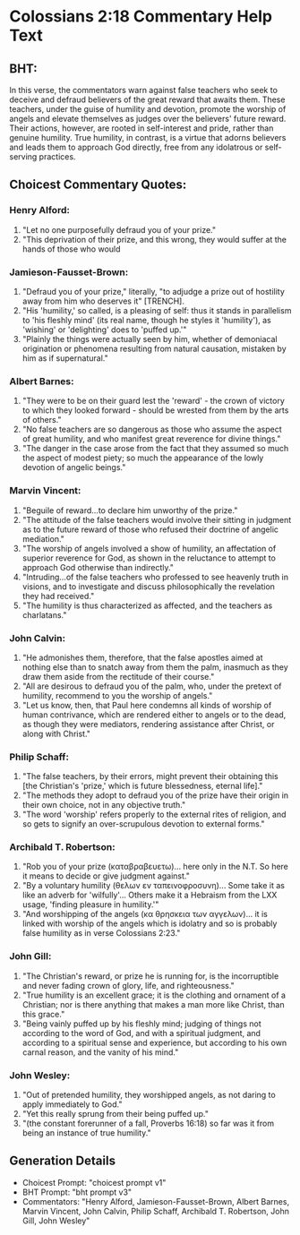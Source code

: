 # Colossians 2:18 Commentary Help Text

## BHT:
In this verse, the commentators warn against false teachers who seek to deceive and defraud believers of the great reward that awaits them. These teachers, under the guise of humility and devotion, promote the worship of angels and elevate themselves as judges over the believers' future reward. Their actions, however, are rooted in self-interest and pride, rather than genuine humility. True humility, in contrast, is a virtue that adorns believers and leads them to approach God directly, free from any idolatrous or self-serving practices.

## Choicest Commentary Quotes:
### Henry Alford:
1. "Let no one purposefully defraud you of your prize." 
2. "This deprivation of their prize, and this wrong, they would suffer at the hands of those who would

### Jamieson-Fausset-Brown:
1. "Defraud you of your prize," literally, "to adjudge a prize out of hostility away from him who deserves it" [TRENCH].
2. "His 'humility,' so called, is a pleasing of self: thus it stands in parallelism to 'his fleshly mind' (its real name, though he styles it 'humility'), as 'wishing' or 'delighting' does to 'puffed up.'"
3. "Plainly the things were actually seen by him, whether of demoniacal origination or phenomena resulting from natural causation, mistaken by him as if supernatural."

### Albert Barnes:
1. "They were to be on their guard lest the 'reward' - the crown of victory to which they looked forward - should be wrested from them by the arts of others."
2. "No false teachers are so dangerous as those who assume the aspect of great humility, and who manifest great reverence for divine things."
3. "The danger in the case arose from the fact that they assumed so much the aspect of modest piety; so much the appearance of the lowly devotion of angelic beings."

### Marvin Vincent:
1. "Beguile of reward...to declare him unworthy of the prize." 
2. "The attitude of the false teachers would involve their sitting in judgment as to the future reward of those who refused their doctrine of angelic mediation."
3. "The worship of angels involved a show of humility, an affectation of superior reverence for God, as shown in the reluctance to attempt to approach God otherwise than indirectly."
4. "Intruding...of the false teachers who professed to see heavenly truth in visions, and to investigate and discuss philosophically the revelation they had received."
5. "The humility is thus characterized as affected, and the teachers as charlatans."

### John Calvin:
1. "He admonishes them, therefore, that the false apostles aimed at nothing else than to snatch away from them the palm, inasmuch as they draw them aside from the rectitude of their course."
2. "All are desirous to defraud you of the palm, who, under the pretext of humility, recommend to you the worship of angels."
3. "Let us know, then, that Paul here condemns all kinds of worship of human contrivance, which are rendered either to angels or to the dead, as though they were mediators, rendering assistance after Christ, or along with Christ."

### Philip Schaff:
1. "The false teachers, by their errors, might prevent their obtaining this [the Christian's 'prize,' which is future blessedness, eternal life]."
2. "The methods they adopt to defraud you of the prize have their origin in their own choice, not in any objective truth."
3. "The word 'worship' refers properly to the external rites of religion, and so gets to signify an over-scrupulous devotion to external forms."

### Archibald T. Robertson:
1. "Rob you of your prize (καταβραβευετω)... here only in the N.T. So here it means to decide or give judgment against." 
2. "By a voluntary humility (θελων εν ταπεινοφροσυνη)... Some take it as like an adverb for 'wilfully'... Others make it a Hebraism from the LXX usage, 'finding pleasure in humility.'"
3. "And worshipping of the angels (κα θρησκεια των αγγελων)... it is linked with worship of the angels which is idolatry and so is probably false humility as in verse Colossians 2:23."

### John Gill:
1. "The Christian's reward, or prize he is running for, is the incorruptible and never fading crown of glory, life, and righteousness."
2. "True humility is an excellent grace; it is the clothing and ornament of a Christian; nor is there anything that makes a man more like Christ, than this grace."
3. "Being vainly puffed up by his fleshly mind; judging of things not according to the word of God, and with a spiritual judgment, and according to a spiritual sense and experience, but according to his own carnal reason, and the vanity of his mind."

### John Wesley:
1. "Out of pretended humility, they worshipped angels, as not daring to apply immediately to God."
2. "Yet this really sprung from their being puffed up."
3. "(the constant forerunner of a fall, Proverbs 16:18) so far was it from being an instance of true humility."


## Generation Details
- Choicest Prompt: "choicest prompt v1"
- BHT Prompt: "bht prompt v3"
- Commentators: "Henry Alford, Jamieson-Fausset-Brown, Albert Barnes, Marvin Vincent, John Calvin, Philip Schaff, Archibald T. Robertson, John Gill, John Wesley"
